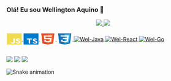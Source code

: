 ### Olá! Eu sou Wellington Aquino 👋

<div align="center">
  <a href="https://github.com/wellingtonaquino22">
  <img height="180em" src="https://github-readme-stats.vercel.app/api?username=wellingtonaquino22&show_icons=true&theme=blue-green&include_all_commits=true&count_private=true"/>
  <img height="180em" src="https://github-readme-stats.vercel.app/api/top-langs/?username=wellingtonaquino22&layout=compact&langs_count=7&theme=blue-green"/>
</div>
  <div style="display: inline_block"><br>
  <img align="center" alt="Wel-Js" height="30" width="40" src="https://raw.githubusercontent.com/devicons/devicon/master/icons/javascript/javascript-plain.svg">
  <img align="center" alt="Wel-Ts" height="30" width="40" src="https://raw.githubusercontent.com/devicons/devicon/master/icons/typescript/typescript-plain.svg">
  <img align="center" alt="Wel-HTML" height="30" width="40" src="https://raw.githubusercontent.com/devicons/devicon/master/icons/html5/html5-original.svg">
  <img align="center" alt="Wel-CSS" height="30" width="40" src="https://raw.githubusercontent.com/devicons/devicon/master/icons/css3/css3-original.svg">
  <img align="center" alt="Wel-Java" height="30" width="40" src="https://cdn.jsdelivr.net/gh/devicons/devicon/icons/java/java-original.svg" />
  <img align="center" alt="Wel-React" height="30" width="40" src="https://cdn.jsdelivr.net/gh/devicons/devicon/icons/react/react-original.svg" />
  <img align="center" alt="Wel-Go" height="30" width="40" src="https://cdn.jsdelivr.net/gh/devicons/devicon/icons/go/go-original-wordmark.svg" />
</div>
    
  ##
 
  <div>
  <a href="https://www.instagram.com/wellingtonaquino23/" target="_blank"><img src="https://img.shields.io/badge/-Instagram-%23E4405F?style=for-the-badge&logo=instagram&logoColor=white" target="_blank"></a>
  <a href = "mailto:wel201617@gmail.com"><img src="https://img.shields.io/badge/-Gmail-%23333?style=for-the-badge&logo=gmail&logoColor=white" target="_blank"></a>
  <a href="https://www.linkedin.com/in/wellington-aquino-046328172/" target="_blank"><img src="https://img.shields.io/badge/-LinkedIn-%230077B5?style=for-the-badge&logo=linkedin&logoColor=white" target="_blank"></a> 
 
  ![Snake animation](https://github.com/wellingtonaquino22/wellingtonaquino22/blob/output/github-contribution-grid-snake.svg)
 
</div>
